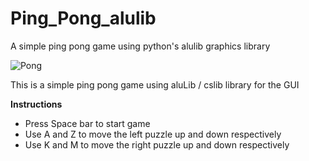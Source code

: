 # Ping_Pong_alulib
A simple ping pong game using python's alulib graphics library

![Pong](https://user-images.githubusercontent.com/43356490/78887810-29395780-7a69-11ea-9197-8b5ca5de6bbc.PNG)

This is a simple ping pong game using aluLib / cslib library for the GUI

**Instructions**
* Press Space bar to start game
* Use A and Z to move the left puzzle up and down respectively
* Use K and M to move the right puzzle up and down respectively
